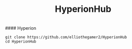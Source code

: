 <h1 align="center">
   HyperionHub        
</h1>
</br>
#### Hyperion

</br>

 ```
 git clone https://github.com/elliothegamer2/HyperionHub
 cd HyperionHub
 ```
